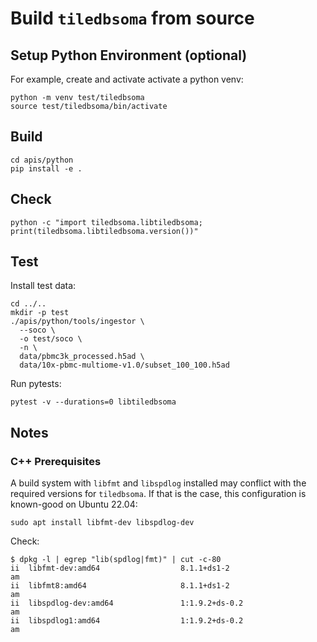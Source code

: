 # Build `tiledbsoma` from source

## Setup Python Environment (optional)

For example, create and activate activate a python venv:
```
python -m venv test/tiledbsoma
source test/tiledbsoma/bin/activate
```

## Build

```
cd apis/python
pip install -e .
```

## Check

```
python -c "import tiledbsoma.libtiledbsoma; print(tiledbsoma.libtiledbsoma.version())"
```

## Test

Install test data:
```
cd ../..
mkdir -p test
./apis/python/tools/ingestor \
  --soco \
  -o test/soco \
  -n \
  data/pbmc3k_processed.h5ad \
  data/10x-pbmc-multiome-v1.0/subset_100_100.h5ad
```

Run pytests:
```
pytest -v --durations=0 libtiledbsoma
```

## Notes

### C++ Prerequisites

A build system with `libfmt` and `libspdlog` installed may conflict with the required versions for `tiledbsoma`. If that is the case, this configuration is known-good on Ubuntu 22.04:

```
sudo apt install libfmt-dev libspdlog-dev
```

Check:

```
$ dpkg -l | egrep "lib(spdlog|fmt)" | cut -c-80
ii  libfmt-dev:amd64                  8.1.1+ds1-2                             am
ii  libfmt8:amd64                     8.1.1+ds1-2                             am
ii  libspdlog-dev:amd64               1:1.9.2+ds-0.2                          am
ii  libspdlog1:amd64                  1:1.9.2+ds-0.2                          am
```
